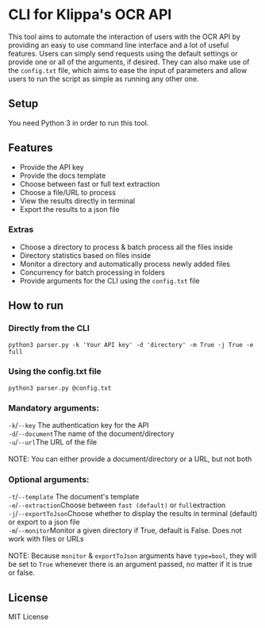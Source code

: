 # CLI for Klippa's OCR API
This tool aims to automate the interaction of users with the OCR API by providing an easy to use command line interface and a lot of useful features. Users can simply send requests using the default settings or provide one or all of the arguments, if desired. They can also make use of the `config.txt` file, which aims to ease the input of parameters and allow users to run the script as simple as running any other one. 

## Setup
You need Python 3 in order to run this tool. 

## Features
- Provide the API key
- Provide the docs template
- Choose between fast or full text extraction
- Choose a file/URL to process
- View the results directly in terminal
- Export the results to a json file
### Extras
- Choose a directory to process & batch process all the files inside
-  Directory statistics based on files inside 
-  Monitor a directory and automatically process newly added files
- Concurrency for batch processing in folders
- Provide arguments for the CLI using the `config.txt` file


## How to run
### Directly from the CLI
`python3 parser.py -k 'Your API key' -d 'directory' -m True -j True -e full`

### Using the config.txt file
`python3 parser.py @config.txt`

### Mandatory arguments:
`-k`/`--key` The authentication key for the API\
`-d`/`--document`The name of the document/directory\
`-u`/`--url`The URL of the file\
\
NOTE: You can either provide a document/directory or a URL, but not both

### Optional arguments:
`-t`/`--template` The document's template\
`-e`/`--extraction`Choose between `fast (default)` or `full`extraction\
`-j`/`--exportToJson`Choose whether to display the results in terminal (default) or export to a json file\
`-m`/`--monitor`Monitor a given directory if True, default is False. Does not work with files or URLs\
\
NOTE: Because `monitor` & `exportToJson` arguments have `type=bool`, they will be set to `True` whenever there is an argument passed, no matter if it is true or false.

License
----

 MIT License



